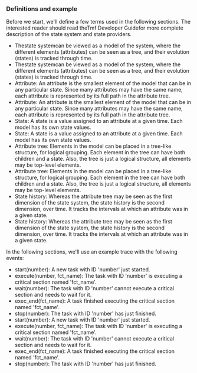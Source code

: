 ### Definitions and example

Before we start, we'll define a few terms used in the following sections. The interested reader should read theTmf Developer Guidefor more complete description of the state system and state providers.
- Thestate systemcan be viewed as a model of the system, where the different elements (attributes) can be seen as a tree, and their evolution (states) is tracked through time.
- Thestate systemcan be viewed as a model of the system, where the different elements (attributes) can be seen as a tree, and their evolution (states) is tracked through time.
- Attribute: An attribute is the smallest element of the model that can be in any particular state. Since many attributes may have the same name, each attribute is represented by its full path in the attribute tree.
- Attribute: An attribute is the smallest element of the model that can be in any particular state. Since many attributes may have the same name, each attribute is represented by its full path in the attribute tree.
- State: A state is a value assigned to an attribute at a given time. Each model has its own state values.
- State: A state is a value assigned to an attribute at a given time. Each model has its own state values.
- Attribute tree: Elements in the model can be placed in a tree-like structure, for logical grouping. Each element in the tree can have both children and a state. Also, the tree is just a logical structure, all elements may be top-level elements.
- Attribute tree: Elements in the model can be placed in a tree-like structure, for logical grouping. Each element in the tree can have both children and a state. Also, the tree is just a logical structure, all elements may be top-level elements.
- State history: Whereas the attribute tree may be seen as the first dimension of the state system, the state history is the second dimension, over time. It tracks the intervals at which an attribute was in a given state.
- State history: Whereas the attribute tree may be seen as the first dimension of the state system, the state history is the second dimension, over time. It tracks the intervals at which an attribute was in a given state.

In the following sections, we'll use an example trace with the following events:
- start(number): A new task with ID 'number' just started.
- execute(number, fct_name): The task with ID 'number' is executing a critical section named 'fct_name'.
- wait(number): The task with ID 'number' cannot execute a critical section and needs to wait for it.
- exec_end(fct_name): A task finished executing the critical section named 'fct_name'.
- stop(number): The task with ID 'number' has just finished.
- start(number): A new task with ID 'number' just started.
- execute(number, fct_name): The task with ID 'number' is executing a critical section named 'fct_name'.
- wait(number): The task with ID 'number' cannot execute a critical section and needs to wait for it.
- exec_end(fct_name): A task finished executing the critical section named 'fct_name'.
- stop(number): The task with ID 'number' has just finished.